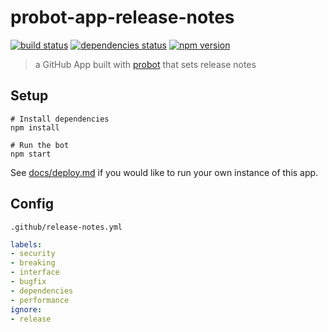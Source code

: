 # probot-app-release-notes

[![build status][build-badge]][build-href]
[![dependencies status][deps-badge]][deps-href]
[![npm version][npm-badge]][npm-href]

> a GitHub App built with [probot](https://github.com/probot/probot) that sets release notes

## Setup

```
# Install dependencies
npm install

# Run the bot
npm start
```

See [docs/deploy.md](docs/deploy.md) if you would like to run your own instance of this app.

## Config

`.github/release-notes.yml`
```yml
labels:
- security
- breaking
- interface
- bugfix
- dependencies
- performance
ignore:
- release
```

[build-badge]: https://travis-ci.org/uber-web/probot-app-release-notes.svg?branch=master
[build-href]: https://travis-ci.org/uber-web/probot-app-release-notes
[deps-badge]: https://david-dm.org/uber-web/probot-app-release-notes.svg
[deps-href]: https://david-dm.org/uber-web/probot-app-release-notes
[npm-badge]: https://badge.fury.io/js/probot-app-release-notes.svg
[npm-href]: https://www.npmjs.com/package/probot-app-release-notes
